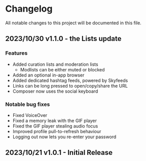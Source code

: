 # Changelog

All notable changes to this project will be documented in this file.

## 2023/10/30 v1.1.0 - the Lists update

### Features

- Added curation lists and moderation lists
  - Modlists can be either muted or blocked
- Added an optional in-app browser
- Added dedicated hashtag feeds, powered by Skyfeeds
- Links can be long pressed to open/copy/share the URL
- Composer now uses the social keyboard

### Notable bug fixes

- Fixed VoiceOver
- Fixed a memory leak with the GIF player
- Fixed the GIF player stealing audio focus
- Improved profile pull-to-refresh behaviour
- Logging out now lets you re-enter your password

## 2023/10/21 v1.0.1 - Initial Release
